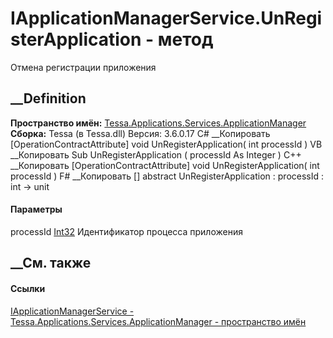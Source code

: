 # IApplicationManagerService.UnRegisterApplication - метод
Отмена регистрации приложения
## __Definition
 **Пространство имён:**
[Tessa.Applications.Services.ApplicationManager](N_Tessa_Applications_Services_ApplicationManager.htm)  
 **Сборка:** Tessa (в Tessa.dll) Версия: 3.6.0.17
C# __Копировать
    [OperationContractAttribute]
    void UnRegisterApplication(
    	int processId
    )
VB __Копировать
    <OperationContractAttribute>
    Sub UnRegisterApplication ( 
    	processId As Integer
    )
C++ __Копировать
    [OperationContractAttribute]
    void UnRegisterApplication(
    	int processId
    )
F# __Копировать
     [<OperationContractAttribute>]
    abstract UnRegisterApplication : 
            processId : int -> unit 
#### Параметры
processId [Int32](https://learn.microsoft.com/dotnet/api/system.int32)
     Идентификатор процесса приложения 
## __См. также
#### Ссылки
[IApplicationManagerService -
](T_Tessa_Applications_Services_ApplicationManager_IApplicationManagerService.htm)
[Tessa.Applications.Services.ApplicationManager - пространство
имён](N_Tessa_Applications_Services_ApplicationManager.htm)
